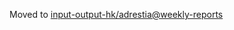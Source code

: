 Moved to [input-output-hk/adrestia@weekly-reports](https://github.com/input-output-hk/adrestia/tree/weekly-reports/2020-03-13)
